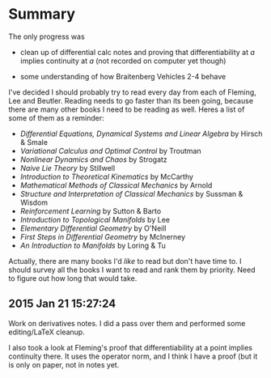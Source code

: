 # Summary

The only progress was 

 - clean up of differential calc notes and proving that differentiability at $a$ implies continuity at $a$ (not recorded on computer yet though)

 - some understanding of how Braitenberg Vehicles 2-4 behave

I've decided I should probably try to read every day from each of Fleming, Lee and Beutler. Reading needs to go faster than its been going, because there are many other books I need to be reading as well. Heres a list of some of them as a reminder:

 - *Differential Equations, Dynamical Systems and Linear Algebra* by Hirsch & Smale
 - *Variational Calculus and Optimal Control* by Troutman
 - *Nonlinear Dynamics and Chaos* by Strogatz
 - *Naive Lie Theory* by Stillwell
 - *Introduction to Theoretical Kinematics* by McCarthy
 - *Mathematical Methods of Classical Mechanics* by Arnold
 - *Structure and Interpretation of Classical Mechanics* by Sussman & Wisdom
 - *Reinforcement Learning* by Sutton & Barto
 - *Introduction to Topological Manifolds* by Lee
 - *Elementary Differential Geometry* by O'Neill
 - *First Steps in Differential Geometry* by McInerney
 - *An Introduction to Manifolds* by Loring & Tu

Actually, there are many books I'd *like* to read but don't have time to. I should survey all the books I want to read and rank them by priority. Need to figure out how long that would take.


## 2015 Jan 21 15:27:24

Work on derivatives notes. I did a pass over them and performed some editing/LaTeX cleanup.

I also took a look at Fleming's proof that differentiability at a point implies continuity there. It uses the operator norm, and I think I have a proof (but it is only on paper, not in notes yet.

